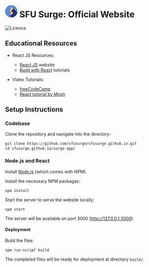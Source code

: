 # <img src="./readme-img/logo.svg" width="40px" alt="SFU Surge logo" /> SFU Surge: Official Website

![Licence](https://img.shields.io/github/license/sfusurge/sfusurge.github.io)

## Educational Resources

- React JS Resources:
  - [React JS](https://reactjs.org/) website
  - [Build with React](http://buildwithreact.com/) tutorials

- Video Tutorials:
  - [freeCodeCamp](https://www.youtube.com/watch?v=DLX62G4lc44)
  - [React tutorial by Mosh](https://www.youtube.com/watch?v=Ke90Tje7VS0)

## Setup Instructions

### Codebase

Clone the repository and navigate into the directory:
```shell
git clone https://github.com/sfusurge/sfusurge.github.io.git
cd sfusurge.github.io/surge-app/
```

### Node.js and React

Install [Node.js](https://nodejs.org/en/download/) (which comes with NPM).

Install the necessary NPM packages:
```shell
npm install
```

Start the server to serve the website locally:
```shell
npm start
```

The server will be available on port 3000 (http://127.0.0.1:3000).

#### Deployment

Build the files:
```shell
npm run-script build
```

The completed files will be ready for deployment at directory `build/`.
